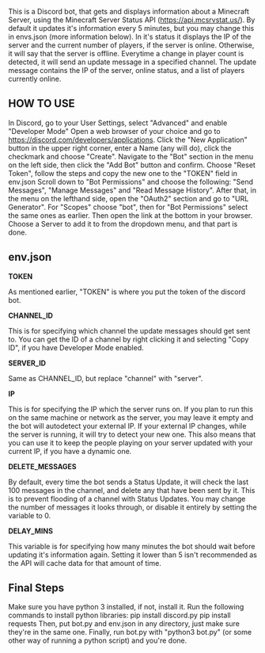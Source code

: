 This is a Discord bot, that gets and displays information about a Minecraft Server, using the Minecraft Server Status API (https://api.mcsrvstat.us/).
By default it updates it's information every 5 minutes, but you may change this in envs.json (more information below).
In it's status it displays the IP of the server and the current number of players, if the server is online. Otherwise, it will say that the server is offline.
Everytime a change in player count is detected, it will send an update message in a specified channel.
The update message contains the IP of the server, online status, and a list of players currently online.

HOW TO USE
---
In Discord, go to your User Settings, select "Advanced" and enable "Developer Mode"
Open a web browser of your choice and go to https://discord.com/developers/applications. 
Click the "New Application" button in the upper right corner, enter a Name (any will do), click the checkmark and choose "Create".
Navigate to the "Bot" section in the menu on the left side, then click the "Add Bot" button and confirm.
Choose "Reset Token", follow the steps and copy the new one to the "TOKEN" field in env.json
Scroll down to "Bot Permissions" and choose the following: "Send Messages", "Manage Messages" and "Read Message History".
After that, in the menu on the lefthand side, open the "OAuth2" section and go to "URL Generator".
For "Scopes" choose "bot", then for "Bot Permissions" select the same ones as earlier.
Then open the link at the bottom in your browser.
Choose a Server to add it to from the dropdown menu, and that part is done.

env.json
---
**TOKEN**

As mentioned earlier, "TOKEN" is where you put the token of the discord bot.

**CHANNEL_ID**

This is for specifying which channel the update messages should get sent to. 
You can get the ID of a channel by right clicking it and selecting "Copy ID", if you have Developer Mode enabled.

**SERVER_ID**

Same as CHANNEL_ID, but replace "channel" with "server".

**IP**

This is for specifying the IP which the server runs on.
If you plan to run this on the same machine or network as the server, you may leave it empty and the bot will autodetect your external IP.
If your external IP changes, while the server is running, it will try to detect your new one.
This also means that you can use it to keep the people playing on your server updated with your current IP, if you have a dynamic one.

**DELETE_MESSAGES**

By default, every time the bot sends a Status Update, it will check the last 100 messages in the channel, and delete any that have been sent by it.
This is to prevent flooding of a channel with Status Updates.
You may change the number of messages it looks through, or disable it entirely by setting the variable to 0.

**DELAY_MINS**

This variable is for specifying how many minutes the bot should wait before updating it's information again.
Setting it lower than 5 isn't recommended as the API will cache data for that amount of time.

Final Steps
---
Make sure you have python 3 installed, if not, install it.
Run the following commands to install python libraries:
pip install discord.py
pip install requests
Then, put bot.py and env.json in any directory, just make sure they're in the same one.
Finally, run bot.py with "python3 bot.py" (or some other way of running a python script) and you're done.
